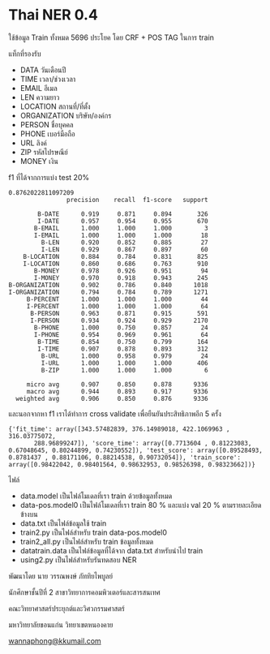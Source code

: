 # Thai NER 0.4

ใช้ข้อมูล Train ทั้งหมด 5696 ประโยค โดย CRF + POS TAG ในการ train

แท็กที่รองรับ

- DATA วันเดือนปี
- TIME เวลา/ช่วงเวลา
- EMAIL อีเมล
- LEN ความยาว
- LOCATION สถานที่/ที่ตั้ง
- ORGANIZATION บริษัท/องค์กร
- PERSON ชื่อบุคคล
- PHONE เบอร์มือถือ
- URL ลิงค์
- ZIP รหัสไปรษณีย์
- MONEY เงิน



f1 ที่ได้จากการแบ่ง test 20%

```
0.8762022811097209
                precision    recall  f1-score   support

        B-DATE      0.919     0.871     0.894       326
        I-DATE      0.957     0.954     0.955       670
       B-EMAIL      1.000     1.000     1.000         3
       I-EMAIL      1.000     1.000     1.000        18
         B-LEN      0.920     0.852     0.885        27
         I-LEN      0.929     0.867     0.897        60
    B-LOCATION      0.884     0.784     0.831       825
    I-LOCATION      0.860     0.686     0.763       910
       B-MONEY      0.978     0.926     0.951        94
       I-MONEY      0.970     0.918     0.943       245
B-ORGANIZATION      0.902     0.786     0.840      1018
I-ORGANIZATION      0.794     0.784     0.789      1271
     B-PERCENT      1.000     1.000     1.000        44
     I-PERCENT      1.000     1.000     1.000        64
      B-PERSON      0.963     0.871     0.915       591
      I-PERSON      0.934     0.924     0.929      2170
       B-PHONE      1.000     0.750     0.857        24
       I-PHONE      0.954     0.969     0.961        64
        B-TIME      0.854     0.750     0.799       164
        I-TIME      0.907     0.878     0.893       312
         B-URL      1.000     0.958     0.979        24
         I-URL      1.000     1.000     1.000       406
         B-ZIP      1.000     1.000     1.000         6

     micro avg      0.907     0.850     0.878      9336
     macro avg      0.944     0.893     0.917      9336
  weighted avg      0.906     0.850     0.876      9336
```

และนอกจากหา f1 เราได้ทำการ cross validate เพื่อยืนยันประสิทธิภาพอีก 5 ครั้ง

```
{'fit_time': array([343.57482839, 376.14989018, 422.1069963 , 316.03775072,
       288.96899247]), 'score_time': array([0.7713604 , 0.81223083, 0.67048645, 0.80244899, 0.74230552]), 'test_score': array([0.89528493, 0.8781437 , 0.88171106, 0.88214538, 0.90732054]), 'train_score': array([0.98422042, 0.98401564, 0.98632953, 0.98526398, 0.98323662])}
```

ไฟล์

- data.model เป็นไฟล์โมเดลที่เรา train ด้วยข้อมูลทั้งหมด
- data-pos.model0 เป็นไฟล์โมเดลที่เรา train 80 % และแบ่ง val 20 % ตามรายละเอียดข้างบน
- data.txt เป็นไฟล์ข้อมูลใช้ train
- train2.py เป็นไฟล์สำหรับ train data-pos.model0
- train2_all.py เป็นไฟล์สำหรับ train ข้อมูลทั้งหมด
- datatrain.data เป็นไฟล์ข้อมูลที่ได้จาก data.txt สำหรับนำไป train
- using2.py เป็นไฟล์สำหรับรันทดสอบ NER



พัฒนาโดย นาย วรรณพงษ์  ภัททิยไพบูลย์

นักศึกษาชั้นปีที่ 2 สาขาวิทยาการคอมพิวเตอร์และสารสนเทศ

คณะวิทยาศาสตร์ประยุกต์และวิศวกรรมศาสตร์

มหาวิทยาลัยขอนแก่น วิทยาเขตหนองคาย

<wannaphong@kkumail.com>
